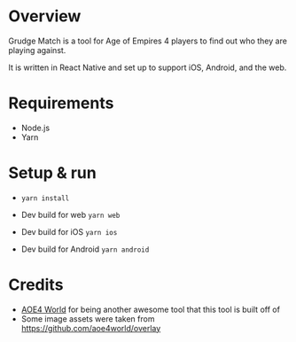 # Overview

Grudge Match is a tool for Age of Empires 4 players to find out who they are playing against.

It is written in React Native and set up to support iOS, Android, and the web.

# Requirements

- Node.js
- Yarn

# Setup & run

- `yarn install`

- Dev build for web `yarn web`
- Dev build for iOS `yarn ios`
- Dev build for Android `yarn android`

# Credits

- [AOE4 World](https://aoe4world.com/) for being another awesome tool that this tool is built off of
- Some image assets were taken from https://github.com/aoe4world/overlay